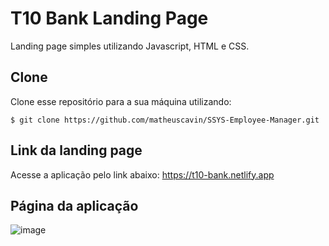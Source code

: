 # T10 Bank Landing Page

Landing page simples utilizando Javascript, HTML e CSS.

## Clone
Clone esse repositório para a sua máquina utilizando:
```shell
$ git clone https://github.com/matheuscavin/SSYS-Employee-Manager.git
```

## Link da landing page
Acesse a aplicação pelo link abaixo:
https://t10-bank.netlify.app

## Página da aplicação
![image](https://user-images.githubusercontent.com/56211480/105446529-0cb18900-5c51-11eb-85cf-40556d5ac830.PNG)


